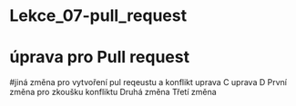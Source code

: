 # Lekce_07-pull_request

# úprava pro Pull request

#jiná změna pro vytvoření pul reqeustu a konflikt
uprava C
uprava D
První změna pro zkoušku konfliktu
Druhá změna
Třetí změna